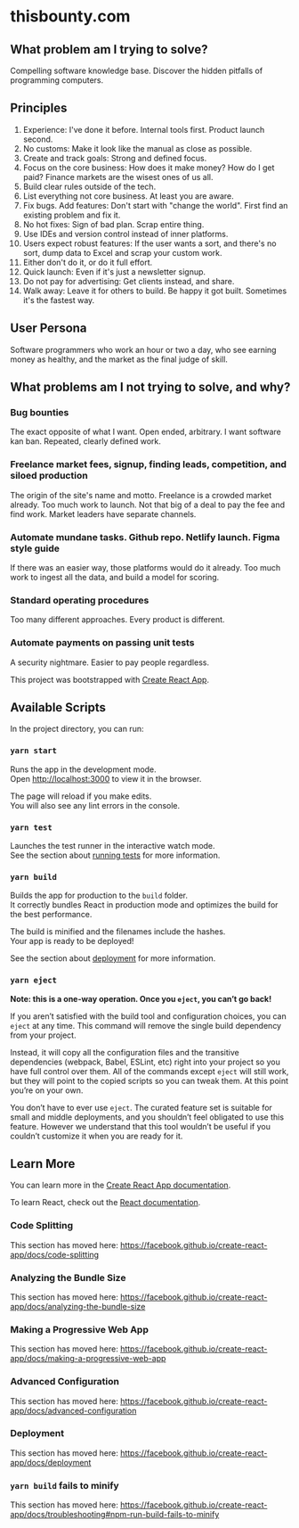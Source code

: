 # thisbounty.com

## What problem am I trying to solve?

Compelling software knowledge base. Discover the hidden pitfalls of programming computers.

## Principles

1. Experience: I've done it before. Internal tools first. Product launch second.
2. No customs: Make it look like the manual as close as possible.
3. Create and track goals: Strong and defined focus.
4. Focus on the core business: How does it make money? How do I get paid? Finance markets are the wisest ones of us all.
5. Build clear rules outside of the tech.
6. List everything not core business. At least you are aware.
7. Fix bugs. Add features: Don't start with "change the world". First find an existing problem and fix it.
8. No hot fixes: Sign of bad plan. Scrap entire thing.
9. Use IDEs and version control instead of inner platforms.
10. Users expect robust features: If the user wants a sort, and there's no sort, dump data to Excel and scrap your custom work.
11. Either don't do it, or do it full effort.
12. Quick launch: Even if it's just a newsletter signup.
13. Do not pay for advertising: Get clients instead, and share.
14. Walk away: Leave it for others to build. Be happy it got built. Sometimes it's the fastest way.

## User Persona

Software programmers who work an hour or two a day, who see earning money as healthy, and the market as the final judge of skill.

## What problems am I not trying to solve, and why?

### Bug bounties

The exact opposite of what I want. Open ended, arbitrary. I want software kan ban. Repeated, clearly defined work.

### Freelance market fees, signup, finding leads, competition, and siloed production

The origin of the site's name and motto. Freelance is a crowded market already. Too much work to launch. Not that big of a deal to pay the fee and find work. Market leaders have separate channels.

### Automate mundane tasks. Github repo. Netlify launch. Figma style guide

If there was an easier way, those platforms would do it already. Too much work to ingest all the data, and build a model for scoring.

### Standard operating procedures

Too many different approaches. Every product is different.

### Automate payments on passing unit tests

A security nightmare. Easier to pay people regardless.

This project was bootstrapped with [Create React App](https://github.com/facebook/create-react-app).

## Available Scripts

In the project directory, you can run:

### `yarn start`

Runs the app in the development mode.<br />
Open [http://localhost:3000](http://localhost:3000) to view it in the browser.

The page will reload if you make edits.<br />
You will also see any lint errors in the console.

### `yarn test`

Launches the test runner in the interactive watch mode.<br />
See the section about [running tests](https://facebook.github.io/create-react-app/docs/running-tests) for more information.

### `yarn build`

Builds the app for production to the `build` folder.<br />
It correctly bundles React in production mode and optimizes the build for the best performance.

The build is minified and the filenames include the hashes.<br />
Your app is ready to be deployed!

See the section about [deployment](https://facebook.github.io/create-react-app/docs/deployment) for more information.

### `yarn eject`

**Note: this is a one-way operation. Once you `eject`, you can’t go back!**

If you aren’t satisfied with the build tool and configuration choices, you can `eject` at any time. This command will remove the single build dependency from your project.

Instead, it will copy all the configuration files and the transitive dependencies (webpack, Babel, ESLint, etc) right into your project so you have full control over them. All of the commands except `eject` will still work, but they will point to the copied scripts so you can tweak them. At this point you’re on your own.

You don’t have to ever use `eject`. The curated feature set is suitable for small and middle deployments, and you shouldn’t feel obligated to use this feature. However we understand that this tool wouldn’t be useful if you couldn’t customize it when you are ready for it.

## Learn More

You can learn more in the [Create React App documentation](https://facebook.github.io/create-react-app/docs/getting-started).

To learn React, check out the [React documentation](https://reactjs.org/).

### Code Splitting

This section has moved here: https://facebook.github.io/create-react-app/docs/code-splitting

### Analyzing the Bundle Size

This section has moved here: https://facebook.github.io/create-react-app/docs/analyzing-the-bundle-size

### Making a Progressive Web App

This section has moved here: https://facebook.github.io/create-react-app/docs/making-a-progressive-web-app

### Advanced Configuration

This section has moved here: https://facebook.github.io/create-react-app/docs/advanced-configuration

### Deployment

This section has moved here: https://facebook.github.io/create-react-app/docs/deployment

### `yarn build` fails to minify

This section has moved here: https://facebook.github.io/create-react-app/docs/troubleshooting#npm-run-build-fails-to-minify
